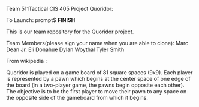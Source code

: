 Team 511Tactical
CIS 405
Project Quoridor:

To Launch:
prompt$ **FINISH**

This is our team repository for the Quoridor project. 
 

Team Members(please sign your name when you are able to clone):
Marc Dean Jr.
Eli Donahue
Dylan Woythal
Tyler Smith

From wikipedia :

Quoridor is played on a game board of 81 square spaces (9x9). Each player is represented by a pawn which begins at the center space of one edge of the board (in a two-player game, the pawns begin opposite each other). The objective is to be the first player to move their pawn to any space on the opposite side of the gameboard from which it begins.
